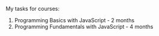 My tasks for courses:

1. Programming Basics with JavaScript - 2 months
2. Programming Fundamentals with JavaScript - 4 months

